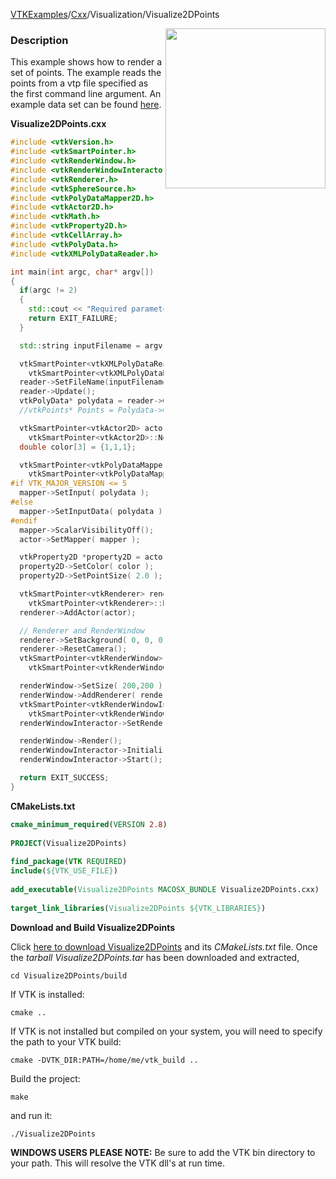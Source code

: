 [VTKExamples](Home)/[Cxx](Cxx)/Visualization/Visualize2DPoints

<img align="right" src="https://github.com/lorensen/VTKExamples/raw/master/Testing/Baseline/Visualization/TestVisualize2DPoints.png" width="256" />

### Description
This example shows how to render a set of points. The example reads the points from a vtp file specified as the first command line argument. An example data set can be found [here](http://www.vtk.org/Wiki/Image:Ring.vtp).

**Visualize2DPoints.cxx**
```c++
#include <vtkVersion.h>
#include <vtkSmartPointer.h>
#include <vtkRenderWindow.h>
#include <vtkRenderWindowInteractor.h>
#include <vtkRenderer.h>
#include <vtkSphereSource.h>
#include <vtkPolyDataMapper2D.h>
#include <vtkActor2D.h>
#include <vtkMath.h>
#include <vtkProperty2D.h>
#include <vtkCellArray.h>
#include <vtkPolyData.h>
#include <vtkXMLPolyDataReader.h>

int main(int argc, char* argv[])
{
  if(argc != 2)
  {
    std::cout << "Required parameters: Filename" << std::endl;
    return EXIT_FAILURE;
  }

  std::string inputFilename = argv[1];

  vtkSmartPointer<vtkXMLPolyDataReader> reader =
    vtkSmartPointer<vtkXMLPolyDataReader>::New();
  reader->SetFileName(inputFilename.c_str());
  reader->Update();
  vtkPolyData* polydata = reader->GetOutput();
  //vtkPoints* Points = Polydata->GetPoints();

  vtkSmartPointer<vtkActor2D> actor =
    vtkSmartPointer<vtkActor2D>::New();
  double color[3] = {1,1,1};

  vtkSmartPointer<vtkPolyDataMapper2D> mapper =
    vtkSmartPointer<vtkPolyDataMapper2D>::New();
#if VTK_MAJOR_VERSION <= 5
  mapper->SetInput( polydata );
#else
  mapper->SetInputData( polydata );
#endif
  mapper->ScalarVisibilityOff();
  actor->SetMapper( mapper );

  vtkProperty2D *property2D = actor->GetProperty();
  property2D->SetColor( color );
  property2D->SetPointSize( 2.0 );

  vtkSmartPointer<vtkRenderer> renderer =
    vtkSmartPointer<vtkRenderer>::New();
  renderer->AddActor(actor);

  // Renderer and RenderWindow
  renderer->SetBackground( 0, 0, 0);
  renderer->ResetCamera();
  vtkSmartPointer<vtkRenderWindow> renderWindow =
    vtkSmartPointer<vtkRenderWindow>::New();

  renderWindow->SetSize( 200,200 );
  renderWindow->AddRenderer( renderer );
  vtkSmartPointer<vtkRenderWindowInteractor> renderWindowInteractor =
    vtkSmartPointer<vtkRenderWindowInteractor>::New();
  renderWindowInteractor->SetRenderWindow( renderWindow );

  renderWindow->Render();
  renderWindowInteractor->Initialize();
  renderWindowInteractor->Start();

  return EXIT_SUCCESS;
}
```
**CMakeLists.txt**
```cmake
cmake_minimum_required(VERSION 2.8)
 
PROJECT(Visualize2DPoints)
 
find_package(VTK REQUIRED)
include(${VTK_USE_FILE})
 
add_executable(Visualize2DPoints MACOSX_BUNDLE Visualize2DPoints.cxx)
 
target_link_libraries(Visualize2DPoints ${VTK_LIBRARIES})
```

**Download and Build Visualize2DPoints**

Click [here to download Visualize2DPoints](https://github.com/lorensen/VTKWikiExamplesTarballs/raw/master/Visualize2DPoints.tar) and its *CMakeLists.txt* file.
Once the *tarball Visualize2DPoints.tar* has been downloaded and extracted,
```
cd Visualize2DPoints/build 
```
If VTK is installed:
```
cmake ..
```
If VTK is not installed but compiled on your system, you will need to specify the path to your VTK build:
```
cmake -DVTK_DIR:PATH=/home/me/vtk_build ..
```
Build the project:
```
make
```
and run it:
```
./Visualize2DPoints
```
**WINDOWS USERS PLEASE NOTE:** Be sure to add the VTK bin directory to your path. This will resolve the VTK dll's at run time.

